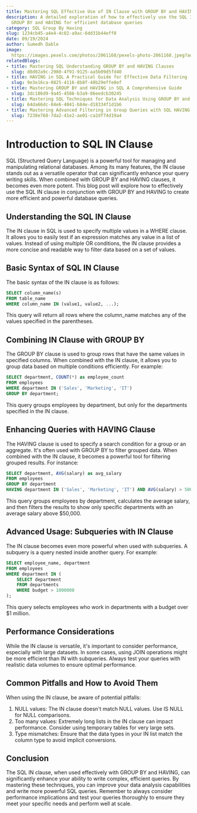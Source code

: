 ```yaml
---
title: Mastering SQL Effective Use of IN Clause with GROUP BY and HAVING
description: A detailed exploration of how to effectively use the SQL IN clause alongside
  GROUP BY and HAVING for efficient database queries
category: SQL Group By Having
slug: 1234cb45-a4e4-4c02-a9ac-6dd31b44eff0
date: 09/19/2024
author: Sumedh Dable
image: 
  https://images.pexels.com/photos/2061168/pexels-photo-2061168.jpeg?auto=compress&cs=tinysrgb&w=600
relatedBlogs:
- title: Mastering SQL Understanding GROUP BY and HAVING Clauses
  slug: d8d02a9c-2980-4f91-9125-aa5b09d5fd40
- title: HAVING in SQL A Practical Guide for Effective Data Filtering
  slug: 9e3e16ca-0825-4116-8b8f-40b29effe0ef
- title: Mastering GROUP BY and HAVING in SQL A Comprehensive Guide
  slug: 3dc186d9-9a45-4586-b3a9-86eedcb30245
- title: Mastering SQL Techniques for Data Analysis Using GROUP BY and HAVING Together
  slug: 64da66dc-84e6-4041-b84e-d18334f1d1b6
- title: Mastering Advanced Filtering in Group Queries with SQL HAVING Clause
  slug: 7238e768-7da2-41e2-ae01-ca2df74d19a4
---
```


# Introduction to SQL IN Clause

SQL (Structured Query Language) is a powerful tool for managing and manipulating relational databases. Among its many features, the IN clause stands out as a versatile operator that can significantly enhance your query writing skills. When combined with GROUP BY and HAVING clauses, it becomes even more potent. This blog post will explore how to effectively use the SQL IN clause in conjunction with GROUP BY and HAVING to create more efficient and powerful database queries.

## Understanding the SQL IN Clause

The IN clause in SQL is used to specify multiple values in a WHERE clause. It allows you to easily test if an expression matches any value in a list of values. Instead of using multiple OR conditions, the IN clause provides a more concise and readable way to filter data based on a set of values.

## Basic Syntax of SQL IN Clause

The basic syntax of the IN clause is as follows:

```sql
SELECT column_name(s)
FROM table_name
WHERE column_name IN (value1, value2, ...);
```

This query will return all rows where the column_name matches any of the values specified in the parentheses.

## Combining IN Clause with GROUP BY

The GROUP BY clause is used to group rows that have the same values in specified columns. When combined with the IN clause, it allows you to group data based on multiple conditions efficiently. For example:

```sql
SELECT department, COUNT(*) as employee_count
FROM employees
WHERE department IN ('Sales', 'Marketing', 'IT')
GROUP BY department;
```

This query groups employees by department, but only for the departments specified in the IN clause.

## Enhancing Queries with HAVING Clause

The HAVING clause is used to specify a search condition for a group or an aggregate. It's often used with GROUP BY to filter grouped data. When combined with the IN clause, it becomes a powerful tool for filtering grouped results. For instance:

```sql
SELECT department, AVG(salary) as avg_salary
FROM employees
GROUP BY department
HAVING department IN ('Sales', 'Marketing', 'IT') AND AVG(salary) > 50000;
```

This query groups employees by department, calculates the average salary, and then filters the results to show only specific departments with an average salary above $50,000.

## Advanced Usage: Subqueries with IN Clause

The IN clause becomes even more powerful when used with subqueries. A subquery is a query nested inside another query. For example:

```sql
SELECT employee_name, department
FROM employees
WHERE department IN (
    SELECT department
    FROM departments
    WHERE budget > 1000000
);
```

This query selects employees who work in departments with a budget over $1 million.

## Performance Considerations

While the IN clause is versatile, it's important to consider performance, especially with large datasets. In some cases, using JOIN operations might be more efficient than IN with subqueries. Always test your queries with realistic data volumes to ensure optimal performance.

## Common Pitfalls and How to Avoid Them

When using the IN clause, be aware of potential pitfalls:

1. NULL values: The IN clause doesn't match NULL values. Use IS NULL for NULL comparisons.
2. Too many values: Extremely long lists in the IN clause can impact performance. Consider using temporary tables for very large sets.
3. Type mismatches: Ensure that the data types in your IN list match the column type to avoid implicit conversions.

## Conclusion

The SQL IN clause, when used effectively with GROUP BY and HAVING, can significantly enhance your ability to write complex, efficient queries. By mastering these techniques, you can improve your data analysis capabilities and write more powerful SQL queries. Remember to always consider performance implications and test your queries thoroughly to ensure they meet your specific needs and perform well at scale.
